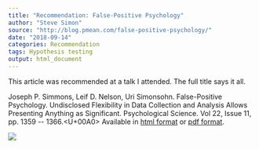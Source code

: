 ```yaml
---
title: "Recommendation: False-Positive Psychology"
author: "Steve Simon"
source: "http://blog.pmean.com/false-positive-psychology/"
date: "2018-09-14"
categories: Recommendation
tags: Hypothesis testing
output: html_document
---
```


This article was recommended at a talk I attended. The full title says
it all.

<!---More--->

Joseph P. Simmons, Leif D. Nelson, Uri Simonsohn. False-Positive
Psychology. Undisclosed Flexibility in Data Collection and Analysis
Allows Presenting Anything as Significant. Psychological Science. Vol
22, Issue 11, pp. 1359 -- 1366.<U+00A0> Available in [html
format](http://journals.sagepub.com/doi/full/10.1177/0956797611417632)
or [pdf
format](http://journals.sagepub.com/doi/pdf/10.1177/0956797611417632).

![](http://www.pmean.com/images/images/18/false-positive-psychology01.png)




